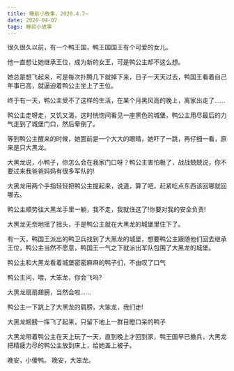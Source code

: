 ```yaml
---
title: 睡前小故事，2020.4.7~
date: 2020-04-07
tags: 睡前小故事
---
```


很久很久以前，有一个鸭王国，鸭王国国王有个可爱的女儿。

他一直想让她继承王位，成为新的女王，可是鸭公主却不这么想。

她总是想飞起来，可是每次扑腾几下就掉下来，日子一天天过去，鸭国王看着自己年事已高，就逼迫着鸭公主坐上了王位。<!-- more -->

终于有一天，鸭公主受不了这样的生活，在某个月黑风高的晚上，离家出走了......

鸭公主走呀走，又饥又渴，这时恍惚间看见一座黑色的城堡，鸭公主用尽最后的力气走到了城堡门口，然后晕倒了。

等到鸭公主醒来的时候，她面前是一个大大的眼晴，她吓了一跳，再仔细一看，原来是只大黑龙。

大黑龙说，小鸭子，你怎么会在我家门口呀？鸭公主害怕极了，战战兢兢说，你不要过来我爸爸妈妈有很多军队的!

大黑龙用两个手指轻轻把鸭公主提起来，说道，算了吧，赶紧吃点东西该回哪就回哪去。

鸭公主顺势往大黑龙手里一躺，我不走，我就住这了!你要对我的安全负责!

大黑龙无奈地摇了摇头，于是鸭公主就在大黑龙的城堡里住下了。

有一天，鸭国王派出的鸭卫兵找到了大黑龙的城堡，想要鸭公主跟随他们回去继承王位，鸭公主当然不愿意，鸭国王一气之下就派出军队包围了大黑龙的城堡。

鸭公主和大黑龙看着城堡密密麻麻的鸭子们，不由叹了口气

鸭公主问，喂，大笨龙，你会飞吗?

大黑龙扇扇翅膀，当然会啦......

鸭公主一下跳上了大黑龙的肩膀，大笨龙，我们走!

大黑龙翅膀一挥飞了起来，只留下地上一群目瞪口呆的鸭子

大黑龙带着鸭公主在天上玩了一天，直到晚上才回到家，鸭王国早已撤兵，大黑龙把精疲力尽的鸭公主放到床上，给她盖上被子。

晚安，小傻鸭。
晚安，大笨龙。
